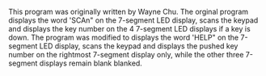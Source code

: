 This program was originally written by Wayne Chu. The orginal program displays the word 'SCAn" on the 7-segment LED display, scans the keypad and displays the key number on the 4 7-segment LED displays if a key is down. 
The program was modified to displays the word 'HELP" on the 7-segment LED display, scans the keypad and displays the pushed key number on the rightmost 7-segment display only, while the other three 7-segment displays remain blank blanked.